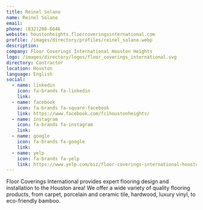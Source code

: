 ```yaml
---
title: Reinel Solano
name: Reinel Solano
email: 
phone: (832)280-6646
website: houstonheights.floorcoveringsinternational.com
profile: /images/directory/profiles/reinel_solano.webp
description: 
company: Floor Coverings International Houston Heights
logo: /images/directory/logos/floor_coverings_international.svg
directory: Contractor
location: Houston
language: English
social:
  - name: linkedin
    icon: fa-brands fa-linkedin
    link: 
  - name: facebook
    icon: fa-brands fa-square-facebook
    link: https://www.facebook.com/fcihoustonheights/
  - name: instagram
    icon: fa-brands fa-instagram
    link: 
  - name: google
    icon: fa-brands fa-google
    link: 
  - name: yelp
    icon: fa-brands fa-yelp
    link: https://www.yelp.com/biz/floor-coverings-international-houston-19
---
```

Floor Coverings International provides expert flooring design and installation to the Houston area! We offer a wide variety of quality flooring products, from carpet, porcelain and ceramic tile, hardwood, luxury vinyl, to eco-friendly bamboo.